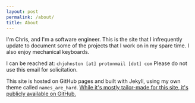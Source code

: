 ```yaml
---
layout: post
permalink: /about/
title: About
---
```


I'm Chris, and I'm a software engineer.
This is the site that I infrequently update to
document some of the projects that I work on in my spare time.
I also enjoy mechanical keyboards.

I can be reached at: `chjohnston [at] protonmail [dot] com`
Please do not use this email for solicitation.

This site is hosted on GitHub pages and built with Jekyll, using
my own theme called `names_are_hard`.
[While it's mostly tailor-made for this site, it's publicly available on GitHub.](http://github.com/Chris-Johnston/names_are_hard)

